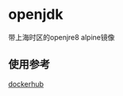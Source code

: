 # openjdk
带上海时区的openjre8 alpine镜像

## 使用参考
[dockerhub](https://hub.docker.com/repository/docker/loululin/openjdk)
